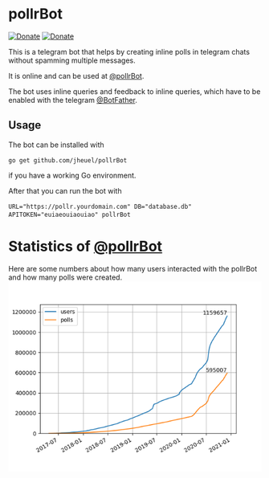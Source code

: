 # pollrBot
[![Donate](https://camo.githubusercontent.com/11b2f47d7b4af17ef3a803f57c37de3ac82ac039/68747470733a2f2f696d672e736869656c64732e696f2f62616467652f70617970616c2d646f6e6174652d79656c6c6f772e737667)](https://www.paypal.com/cgi-bin/webscr?cmd=_s-xclick&hosted_button_id=Q43CKDHGRVSML)
[![Donate](https://camo.githubusercontent.com/c19db43a081a84a33e1bec7e4d454f801b6e2628/68747470733a2f2f696d672e736869656c64732e696f2f62616467652f626974636f696e2d646f6e6174652d79656c6c6f772e737667)](https://commerce.coinbase.com/checkout/6bf4d01e-c638-41d9-9ac2-4a2aaf1beba9)

This is a telegram bot that helps by creating inline polls in telegram chats
without spamming multiple messages.

It is online and can be used at [@pollrBot](https://telegram.me/pollrBot).

The bot uses inline queries and feedback to inline queries, which have to be
enabled with the telegram [@BotFather](https://telegram.me/BotFather).

## Usage
The bot can be installed with
```
go get github.com/jheuel/pollrBot
```
if you have a working Go environment.


After that you can run the bot with
```
URL="https://pollr.yourdomain.com" DB="database.db" APITOKEN="euiaeouiaouiao" pollrBot
```

# Statistics of [@pollrBot](https://telegram.me/pollrBot)
Here are some numbers about how many users interacted with the pollrBot and how
many polls were created.
![Graph of number of users and polls vs time](stats.png)
